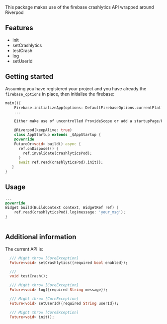 This package makes use of the firebase crashlytics API wrapped around Riverpod

## Features

- init
- setCrashlytics
- testCrash
- log
- setUserId

## Getting started

Assuming you have registered your project and you have already the `firebase_options` in place, 
then initialise the firebase:

```dart
main(){
    Firebase.initializeApp(options: DefaultFirebaseOptions.currentPlatform);
    ...

    Either make use of uncontrolled ProvideScope or add a startupPage/Provider where you can initialise the pkg:

    @Riverpod(keepAlive: true)
    class AppStartup extends _$AppStartup {
    @override
    FutureOr<void> build() async {
      ref.onDispose(() {
        ref.invalidate(crashlyticsPod);
      }
      await ref.read(crashlyticsPod).init();
   }
}
```

## Usage

```dart
...
@override
Widget build(BuildContext context, WidgetRef ref) {
    ref.read(crashlyticsPod).log(message: 'your_msg');
}
  
```

## Additional information

The current API is:

```dart
  /// Might throw [CoreException]
  Future<void> setCrashlytics({required bool enabled});

  ///
  void testCrash();

  /// Might throw [CoreException]
  Future<void> log({required String message});

  /// Might throw [CoreException]
  Future<void> setUserId({required String userId});

  /// Might throw [CoreException]
  Future<void> init();
```
